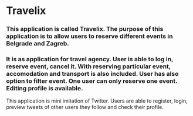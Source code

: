 # Travelix

### This application is called Travelix. The purpose of this application is to allow users to reserve different events in Belgrade and Zagreb.
### It is as application for travel agency. User is able to log in, reserve event, cancel it. With reserving particular event, accomodation and transport is also included. User has also option to filter event. One user can only reserve one event. Editing profile is available.





This application is mini imitation of Twitter. Users are able to register, login, preview tweets of other users they follow and check their profile.
